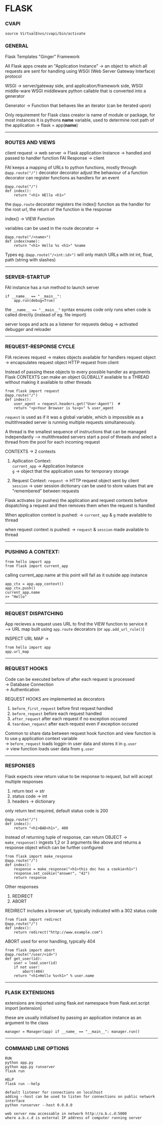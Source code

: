 FLASK
===

### CVAPI 

`source VirtualEnvs/cvapi/bin/activate`


### GENERAL

Flask Templates
"Ginger" Framework

All Flask apps create an "Application Instance" -> an object to which all requests are sent for handling using WSGI (Web Server Gateway Interface) protocol

WSGI -> server/gateway side, and application/framework side, WSGI middle-ware
	WSGI middleware python callable that is converted into a generator

Generator -> Function that behaves like an iterator (can be iterated upon)

Only requirement for Flask class creator is name of module or package, for most instances it is pythons __name__ variable, used to determine root path of the application
 -> flask = app(__name__)

---

### ROUTES AND VIEWS 

client request -> web server -> Flask application Instance -> handled and passed to handler function
FAI Response -> client

FAI keeps a mapping of URLs to python functions, mostly through `@app.route("/")` decorator
decorator adjust the behaviour of a function
decorator can register functions as handlers for an event

    @app.route("/")
    def index():
        return "<h1> HEllo <h1>"

the `@app.route` decorator registers the index() function as the handler for the root url, the return of the function is the response

index() -> VIEW Function

variables can be used in the route decorator -> 

    @app.route("/<name>")
    def index(name):
        return "<h1> Hello %s <h1>" %name

Types
eg. `@app.route("/<int:id>")`  will only match URLs with int
int, float, path (string with slashes)

---

### SERVER-STARTUP

FAI instance has a run method to launch server

    if __name__ == "__main__":
        app.run(debug=True)

the `__name__ == "__main__"` syntax ensures code only runs when code is called directly (instead of eg. file import)

server loops and acts as a listener for requests
debug -> activated debugger and reloader

---
### REQUEST-RESPONSE CYCLE 

FIA recieves request -> makes objects available for handlers
request object -> encapsulates request object HTTP request from client

Instead of passing these objects to every possible handler as arguments
Flask CONTEXTS can make an object GLOBALLY available to a THREAD without making it available to other threads

    from flask import request
    @app.route("/")
    def index():
        user_agent = request.headers.get("User-Agent")  # 
        return "<p>Your Browser is %s<p>" % user_agent

`request` is used as if it was a global variable, which is impossible as a multithreaded server is running multiple requests simultaneously.

A thread is the smallest sequence of instructions that can be managed independantly 
--> multithreaded servers start a pool of threads and select a thread from the pool for each incoming request

CONTEXTS -> 2 contexts 
1. Apllication Context:  
	`current_app` -> 	Application Instance  
	`g` -> 		object that the application uses for temporary storage  
	
2. Request Context: 
	`request` ->	HTTP request object sent by client  
	`session` -> 	user session dictionary
			can be used to store values that are "remembered" between requests

Flask activates (or pushes) the application and request contexts before dispatching a request and then removes them when the request is handled

When application context is pushed:
-> `current_app` & `g` made available to thread

when request context is pushed:
-> `request` & `session` made available to thread

---
### PUSHING A CONTEXT:

    from hello import app
    from flask import current_app

calling current_app.name  at this point will fail as it outside app instance

    app_ctx = app.app_context()
    app_ctx.push()
    current_app.name
    >> "Hello"

---
### REQUEST DISPATCHING

App recieves a request uses URL to find the VIEW function to service it  
--> URL map built using `app.route` decorators (or `app.add_url_rule()`)

INSPECT URL MAP ->  

    from hello import app
    app.url_map

---

### REQUEST HOOKS

Code can be executed before of after each request is processed  
-> Database Connection  
-> Authentication

REQUEST HOOKS are implemented as decorators
1. `before_first_request`		before first request handled
2. `before_request`		before each request handled
3. `after_request`		after each request if no exception occured
4. `teardown_request`		after each request even if exception occured

Common to share data between request hook function and view function is to use `g` 
application context variable  
->  `before_request` loads loggin-in user data and stores it in `g.user`  
->  view function loads user data from `g.user`

---
### RESPONSES

Flask expects view return value to be response to request, but will accept multiple responses

1. return text -> str
2. status code -> int
3. headers     -> dictionary 

only return text required, default status code is 200

    @app.route("/")
    def index():
        return "<h1>BAD<h1>", 400

Instead of returning tuple of response, can return OBJECT
-> `make_response()`
ingests 1,2 or 3 arguments like above and returns a response object which can be further configured

    from flask import make_response
    @app.route("/")
    def index():
        response = make_response("<h1>this doc has a cookie<h1>")
        response.set_cookie("answer", "42")
        return response

Other responses
1. REDIRECT
2. ABORT

REDIRECT includes a browser url, typically indicated with a 302 status code

    from flask import redirect
    @app.route("/")
    def index():
        return redirect("http://www.example.com")

ABORT used for error handling, typically 404

    from flask import abort
    @app.route("/user/<id>")
    def get_user(id):
        user = load_user(id)
        if not user:
            abort(404)
        return "<h1>Hello %s<h1>" % user.name

---
### FLASK EXTENSIONS

extensions are imported using flask.ext namespace
from flask.ext.script import [extension]

these are usually initialised by passing an application instance as an argument to the class

`manager = Manager(app)
if __name_ == "__main__":
	manager.run()`

---
### COMMAND LINE OPTIONS

    RUN
    python app.py
    python app.py runserver
    flask run
    
    HELP
    flask run --help

    default listener for connections on localhost
    adding --host can be used to listen for connections on public network interface
    python runserver --host 0.0.0.0
    
    web server now accessable in network http://a.b.c.d:5000
    where a.b.c.d is external IP address of computer running server


